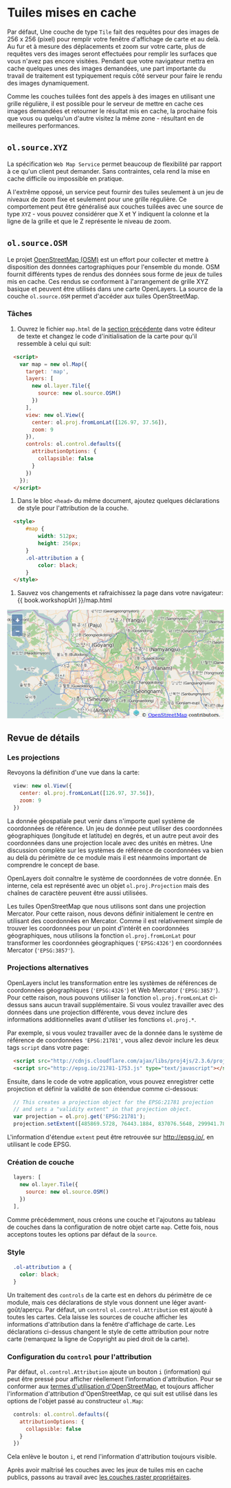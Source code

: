 # Tuiles mises en cache

Par défaut, Une couche de type `Tile` fait des requêtes pour des images de 256 x 256 (pixel) pour remplir votre fenêtre d'affichage de carte et au delà. Au fur et à mesure des déplacements et zoom sur votre carte, plus de requêtes vers des images seront effectuées pour remplir les surfaces que vous n'avez pas encore visitées. Pendant que votre navigateur mettra en cache quelques unes des images demandées, une part importante du travail de traitement est typiquement requis côté serveur pour faire le rendu des images dynamiquement.

Comme les couches tuilées font des appels à des images en utilisant une grille régulière, il est possible pour le serveur de mettre en cache ces images demandées et retourner le résultat mis en cache, la prochaine fois que vous ou quelqu'un d'autre visitez la même zone - résultant en de meilleures performances.

## `ol.source.XYZ`

La spécification `Web Map Service` permet beaucoup de flexibilité par rapport à ce qu'un client peut demander. Sans contraintes, cela rend la mise en cache difficile ou impossible en pratique.

A l'extrême opposé, un service peut fournir des tuiles seulement à un jeu de niveaux de zoom fixe et seulement pour une grille régulière. Ce comportement peut être généralisé aux couches tuilées avec une source  de type `XYZ` - vous pouvez considérer que X et Y indiquent la colonne et la ligne de la grille et que le Z représente le niveau de zoom.

## `ol.source.OSM`

Le projet [OpenStreetMap (OSM)](http://www.openstreetmap.org/) est un effort  pour collecter et mettre à disposition des données cartographiques pour l'ensemble du monde. OSM fournit différents types de rendus des données sous forme de jeux de tuiles mis en cache. Ces rendus se conforment à l'arrangement de grille XYZ basique et peuvent être utilisés dans une carte OpenLayers. La source de la couche `ol.source.OSM` permet d'accéder aux tuiles OpenStreetMap.

### Tâches

1. Ouvrez le fichier `map.html` de la [section précédente](wms.md) dans votre éditeur de texte et changez le code d'initialisation de la carte pour qu'il ressemble à celui qui suit:

  ```html
    <script>
      var map = new ol.Map({
        target: 'map',
        layers: [
          new ol.layer.Tile({
            source: new ol.source.OSM()
          })
        ],
        view: new ol.View({
          center: ol.proj.fromLonLat([126.97, 37.56]),
          zoom: 9
        }),
        controls: ol.control.defaults({
          attributionOptions: {
            collapsible: false
          }
        })
      });
    </script>
  ```

1. Dans le bloc `<head>` du même document, ajoutez quelques déclarations de style pour l'attribution de la couche.

  ```html
    <style>
        #map {
            width: 512px;
            height: 256px;
        }
        .ol-attribution a {
            color: black;
        }
    </style>
  ```

1. Sauvez vos changements et rafraichissez la page dans votre navigateur: {{ book.workshopUrl }}/map.html

  ![Une couche tuilée avec une source de type OSM](cached1.png)

## Revue de détails

### Les projections

Revoyons la définition d'une vue dans la carte:

```js
  view: new ol.View({
    center: ol.proj.fromLonLat([126.97, 37.56]),
    zoom: 9
  })
```

La donnée géospatiale peut venir dans n'importe quel système de coordonnées de référence. Un jeu de donnée peut utiliser des coordonnées géographiques (longitude et latitude) en degrés, et un autre peut avoir des coordonnées dans une projection locale avec des unités en mètres. Une discussion complète sur les systèmes de référence de coordonnées va bien au delà du périmètre de ce module mais il est néanmoins important de comprendre le concept de base.

OpenLayers doit connaître le système de coordonnées de votre donnée. En interne, cela est représenté avec un objet `ol.proj.Projection` mais des chaînes de caractère peuvent être aussi utilisées.

Les tuiles OpenStreetMap que nous utilisons sont dans une projection Mercator. Pour cette raison, nous devons définir initialement le centre en utilisant des coordonnées en Mercator. Comme il est relativement simple de trouver les coordonnées pour un point d'intérêt en coordonnées géographiques, nous utilisons la fonction `ol.proj.fromLonLat` pour transformer les coordonnées géographiques (`'EPSG:4326'`) en coordonnées Mercator (`'EPSG:3857'`).

### Projections alternatives

OpenLayers inclut les transformation entre les systèmes de références de coordonnées géographiques (`'EPSG:4326'`) et Web Mercator (`'EPSG:3857'`).  Pour cette raison, nous pouvons utiliser la fonction `ol.proj.fromLonLat` ci-dessus sans aucun travail supplémentaire.  Si vous voulez travailler avec des données dans une projection différente, vous devez inclure des informations additionnelles avant d'utiliser les fonctions `ol.proj.*`.

Par exemple, si vous voulez travailler avec de la donnée dans le système de référence de coordonnées `'EPSG:21781'`, vous allez devoir inclure les deux tags `script` dans votre page:

```html
  <script src="http://cdnjs.cloudflare.com/ajax/libs/proj4js/2.3.6/proj4.js" type="text/javascript"></script>
  <script src="http://epsg.io/21781-1753.js" type="text/javascript"></script>
```

Ensuite, dans le code de votre application, vous pouvez enregistrer cette projection et définir la validité de son étéendue comme ci-dessous:

```js
  // This creates a projection object for the EPSG:21781 projection
  // and sets a "validity extent" in that projection object.
  var projection = ol.proj.get('EPSG:21781');
  projection.setExtent([485869.5728, 76443.1884, 837076.5648, 299941.7864]);
```

L'information d'étendue `extent` peut être retrouvée sur http://epsg.io/, en utilisant le code EPSG.

### Création de couche

```js
  layers: [
    new ol.layer.Tile({
      source: new ol.source.OSM()
    })
  ],
```

Comme précédemment, nous créons une couche et l'ajoutons au tableau de couches dans la configuration de notre objet carte `map`. Cette fois, nous acceptons toutes les options par défaut de la `source`.

### Style

```css
  .ol-attribution a {
    color: black;
  }
```

Un traitement des `controls` de la carte est en dehors du périmètre de ce module, mais ces déclarations de style vous donnent une léger avant-goût/aperçu. Par défaut, un `control` `ol.control.Attribution` est ajouté à toutes les cartes. Cela laisse les sources de couche afficher les informations d'attribution dans la fenêtre d'affichage de carte. Les déclarations ci-dessus changent le style de cette attribution pour notre carte (remarquez la ligne de Copyright au pied droit de la carte).

### Configuration du `control` pour l'attribution

Par défaut, `ol.control.Attribution` ajoute un bouton `i` (information) qui peut être pressé pour afficher réellement l'information d'attribution. Pour se conformer aux [termes d'utilisation d'OpenStreetMap](http://wiki.openstreetmap.org/wiki/FR:Questions_fr%C3%A9quentes_l%C3%A9gales), et toujours afficher l'information d'attribution d'OpenStreetMap, ce qui suit est utilisé dans les options de l'objet passé au constructeur `ol.Map`:

```js
  controls: ol.control.defaults({
    attributionOptions: {
      collapsible: false
    }
  })
```

Cela enlève le bouton `i`, et rend l'information d'attribution toujours visible.

Après avoir maîtrisé les couches avec les jeux de tuiles mis en cache publics, passons au travail avec [les couches raster propriétaires](proprietary.md).
